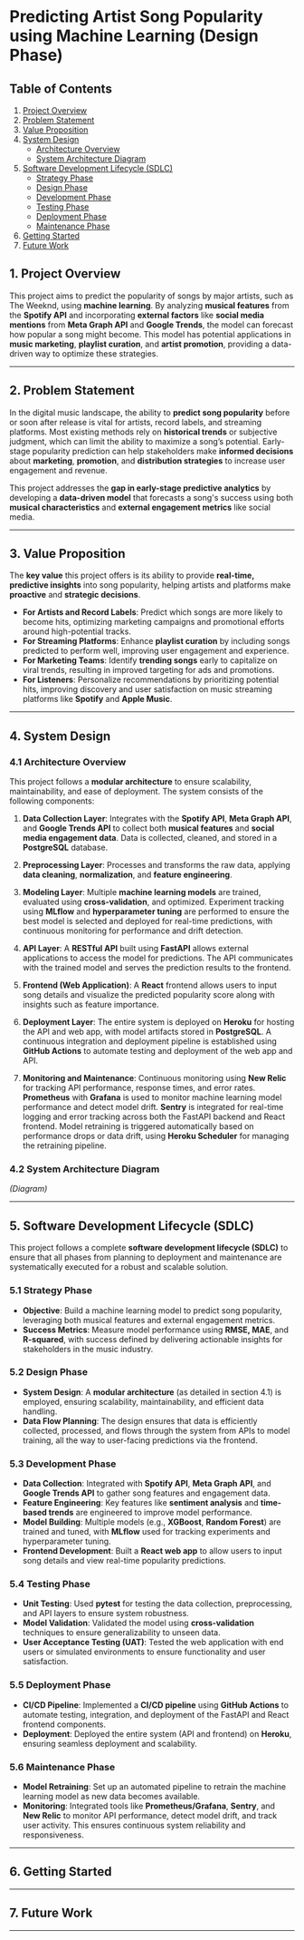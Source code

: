 # Predicting Artist Song Popularity using Machine Learning (Design Phase)

## Table of Contents
1. [Project Overview](#1-project-overview)
2. [Problem Statement](#2-problem-statement)
3. [Value Proposition](#3-value-proposition)
4. [System Design](#4-system-design)
   - [Architecture Overview](#41-architecture-overview)
   - [System Architecture Diagram](#42-system-architecture-diagram)
5. [Software Development Lifecycle (SDLC)](#5-software-development-lifecycle-sdlc)
   - [Strategy Phase](#51-strategy-phase)
   - [Design Phase](#52-design-phase)
   - [Development Phase](#53-development-phase)
   - [Testing Phase](#54-testing-phase)
   - [Deployment Phase](#55-deployment-phase)
   - [Maintenance Phase](#56-maintenance-phase)
6. [Getting Started](#6-getting-started)
7. [Future Work](#7-future-work)


## 1. Project Overview

This project aims to predict the popularity of songs by major artists, such as The Weeknd, using **machine learning**. By analyzing **musical features** from the **Spotify API** and incorporating **external factors** like **social media mentions** from **Meta Graph API** and **Google Trends**, the model can forecast how popular a song might become. This model has potential applications in **music marketing**, **playlist curation**, and **artist promotion**, providing a data-driven way to optimize these strategies.

---

## 2. Problem Statement

In the digital music landscape, the ability to **predict song popularity** before or soon after release is vital for artists, record labels, and streaming platforms. Most existing methods rely on **historical trends** or subjective judgment, which can limit the ability to maximize a song’s potential. Early-stage popularity prediction can help stakeholders make **informed decisions** about **marketing**, **promotion**, and **distribution strategies** to increase user engagement and revenue. 

This project addresses the **gap in early-stage predictive analytics** by developing a **data-driven model** that forecasts a song's success using both **musical characteristics** and **external engagement metrics** like social media. 

---

## 3. Value Proposition

The **key value** this project offers is its ability to provide **real-time, predictive insights** into song popularity, helping artists and platforms make **proactive** and **strategic decisions**. 

- **For Artists and Record Labels**: Predict which songs are more likely to become hits, optimizing marketing campaigns and promotional efforts around high-potential tracks.
- **For Streaming Platforms**: Enhance **playlist curation** by including songs predicted to perform well, improving user engagement and experience.
- **For Marketing Teams**: Identify **trending songs** early to capitalize on viral trends, resulting in improved targeting for ads and promotions.
- **For Listeners**: Personalize recommendations by prioritizing potential hits, improving discovery and user satisfaction on music streaming platforms like **Spotify** and **Apple Music**.

---

## 4. System Design

### 4.1 Architecture Overview
This project follows a **modular architecture** to ensure scalability, maintainability, and ease of deployment. The system consists of the following components:

1. **Data Collection Layer**: Integrates with the **Spotify API**, **Meta Graph API**, and **Google Trends API** to collect both **musical features** and **social media engagement data**. Data is collected, cleaned, and stored in a **PostgreSQL** database.
   
2. **Preprocessing Layer**: Processes and transforms the raw data, applying **data cleaning**, **normalization**, and **feature engineering**.
   
3. **Modeling Layer**: Multiple **machine learning models** are trained, evaluated using **cross-validation**, and optimized. Experiment tracking using **MLflow** and **hyperparameter tuning** are performed to ensure the best model is selected and deployed for real-time predictions, with continuous monitoring for performance and drift detection.
   
4. **API Layer**: A **RESTful API** built using **FastAPI** allows external applications to access the model for predictions. The API communicates with the trained model and serves the prediction results to the frontend.

5. **Frontend (Web Application)**: A **React** frontend allows users to input song details and visualize the predicted popularity score along with insights such as feature importance.

6. **Deployment Layer**: The entire system is deployed on **Heroku** for hosting the API and web app, with model artifacts stored in **PostgreSQL**. A continuous integration and deployment pipeline is established using **GitHub Actions** to automate testing and deployment of the web app and API. 

7. **Monitoring and Maintenance**: Continuous monitoring using **New Relic** for tracking API performance, response times, and error rates. **Prometheus** with **Grafana** is used to monitor machine learning model performance and detect model drift. **Sentry** is integrated for real-time logging and error tracking across both the FastAPI backend and React frontend. Model retraining is triggered automatically based on performance drops or data drift, using **Heroku Scheduler** for managing the retraining pipeline.

### 4.2 System Architecture Diagram

*(Diagram)*

---

## 5. Software Development Lifecycle (SDLC)

This project follows a complete **software development lifecycle (SDLC)** to ensure that all phases from planning to deployment and maintenance are systematically executed for a robust and scalable solution.

### **5.1 Strategy Phase**
- **Objective**: Build a machine learning model to predict song popularity, leveraging both musical features and external engagement metrics.
- **Success Metrics**: Measure model performance using **RMSE, MAE**, and **R-squared**, with success defined by delivering actionable insights for stakeholders in the music industry.

### **5.2 Design Phase**
- **System Design**: A **modular architecture** (as detailed in section 4.1) is employed, ensuring scalability, maintainability, and efficient data handling.
- **Data Flow Planning**: The design ensures that data is efficiently collected, processed, and flows through the system from APIs to model training, all the way to user-facing predictions via the frontend.

### **5.3 Development Phase**
- **Data Collection**: Integrated with **Spotify API**, **Meta Graph API**, and **Google Trends API** to gather song features and engagement data.
- **Feature Engineering**: Key features like **sentiment analysis** and **time-based trends** are engineered to improve model performance.
- **Model Building**: Multiple models (e.g., **XGBoost**, **Random Forest**) are trained and tuned, with **MLflow** used for tracking experiments and hyperparameter tuning.
- **Frontend Development**: Built a **React web app** to allow users to input song details and view real-time popularity predictions.

### **5.4 Testing Phase**
- **Unit Testing**: Used **pytest** for testing the data collection, preprocessing, and API layers to ensure system robustness.
- **Model Validation**: Validated the model using **cross-validation** techniques to ensure generalizability to unseen data.
- **User Acceptance Testing (UAT)**: Tested the web application with end users or simulated environments to ensure functionality and user satisfaction.

### **5.5 Deployment Phase**
- **CI/CD Pipeline**: Implemented a **CI/CD pipeline** using **GitHub Actions** to automate testing, integration, and deployment of the FastAPI and React frontend components.
- **Deployment**: Deployed the entire system (API and frontend) on **Heroku**, ensuring seamless deployment and scalability.

### **5.6 Maintenance Phase**
- **Model Retraining**: Set up an automated pipeline to retrain the machine learning model as new data becomes available.
- **Monitoring**: Integrated tools like **Prometheus/Grafana**, **Sentry**, and **New Relic** to monitor API performance, detect model drift, and track user activity. This ensures continuous system reliability and responsiveness.

---

## 6. Getting Started

---

## 7. Future Work

---